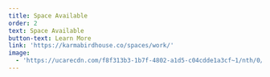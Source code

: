 ```yaml
---
title: Space Available
order: 2
text: Space Available
button-text: Learn More
link: 'https://karmabirdhouse.co/spaces/work/'
image:
  - 'https://ucarecdn.com/f8f313b3-1b7f-4802-a1d5-c04cdde1a3cf~1/nth/0/'
---
```

